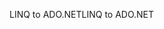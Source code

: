 <span data-ttu-id="ce463-101">LINQ to ADO.NET</span><span class="sxs-lookup"><span data-stu-id="ce463-101">LINQ to ADO.NET</span></span>